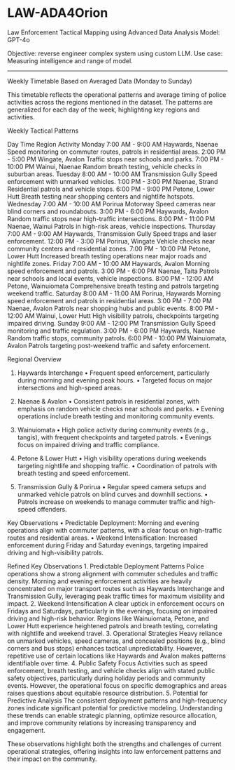 # LAW-ADA4Orion

Law Enforcement Tactical Mapping using Advanced Data Analysis
Model: GPT-4o

Objective: reverse engineer complex system using custom LLM.
Use case: Measuring intelligence and range of model.

-------------------------------------------------------------

Weekly Timetable Based on Averaged Data (Monday to Sunday)

This timetable reflects the operational patterns and average timing of police activities across the regions mentioned in the dataset. The patterns are generalized for each day of the week, highlighting key regions and activities.

Weekly Tactical Patterns

Day	Time	Region	Activity
Monday	7:00 AM - 9:00 AM	Haywards, Naenae	Speed monitoring on commuter routes, patrols in residential areas.
	2:00 PM - 5:00 PM	Wingate, Avalon	Traffic stops near schools and parks.
	7:00 PM - 10:00 PM	Wainui, Naenae	Random breath testing, vehicle checks in suburban areas.
Tuesday	8:00 AM - 10:00 AM	Transmission Gully	Speed enforcement with unmarked vehicles.
	1:00 PM - 3:00 PM	Naenae, Strand	Residential patrols and vehicle stops.
	6:00 PM - 9:00 PM	Petone, Lower Hutt	Breath testing near shopping centers and nightlife hotspots.
Wednesday	7:00 AM - 10:00 AM	Porirua Motorway	Speed cameras near blind corners and roundabouts.
	3:00 PM - 6:00 PM	Haywards, Avalon	Random traffic stops near high-traffic intersections.
	8:00 PM - 11:00 PM	Naenae, Wainui	Patrols in high-risk areas, vehicle inspections.
Thursday	7:00 AM - 9:00 AM	Haywards, Transmission Gully	Speed traps and laser enforcement.
	12:00 PM - 3:00 PM	Porirua, Wingate	Vehicle checks near community centers and residential zones.
	7:00 PM - 10:00 PM	Petone, Lower Hutt	Increased breath testing operations near major roads and nightlife zones.
Friday	7:00 AM - 10:00 AM	Haywards, Avalon	Morning speed enforcement and patrols.
	3:00 PM - 6:00 PM	Naenae, Taita	Patrols near schools and local events, vehicle inspections.
	8:00 PM - 12:00 AM	Petone, Wainuiomata	Comprehensive breath testing and patrols targeting weekend traffic.
Saturday	8:00 AM - 11:00 AM	Porirua, Haywards	Morning speed enforcement and patrols in residential areas.
	3:00 PM - 7:00 PM	Naenae, Avalon	Patrols near shopping hubs and public events.
	8:00 PM - 12:00 AM	Wainui, Lower Hutt	High visibility patrols, checkpoints targeting impaired driving.
Sunday	9:00 AM - 12:00 PM	Transmission Gully	Speed monitoring and traffic regulation.
	3:00 PM - 6:00 PM	Haywards, Naenae	Random traffic stops, community patrols.
	6:00 PM - 10:00 PM	Wainuiomata, Avalon	Patrols targeting post-weekend traffic and safety enforcement.

Regional Overview

1. Haywards Interchange
	•	Frequent speed enforcement, particularly during morning and evening peak hours.
	•	Targeted focus on major intersections and high-speed areas.

2. Naenae & Avalon
	•	Consistent patrols in residential zones, with emphasis on random vehicle checks near schools and parks.
	•	Evening operations include breath testing and monitoring community events.

3. Wainuiomata
	•	High police activity during community events (e.g., tangis), with frequent checkpoints and targeted patrols.
	•	Evenings focus on impaired driving and traffic compliance.

4. Petone & Lower Hutt
	•	High visibility operations during weekends targeting nightlife and shopping traffic.
	•	Coordination of patrols with breath testing and speed enforcement.

5. Transmission Gully & Porirua
	•	Regular speed camera setups and unmarked vehicle patrols on blind curves and downhill sections.
	•	Patrols increase on weekends to manage commuter traffic and high-speed offenders.

Key Observations
	•	Predictable Deployment: Morning and evening operations align with commuter patterns, with a clear focus on high-traffic routes and residential areas.
	•	Weekend Intensification: Increased enforcement during Friday and Saturday evenings, targeting impaired driving and high-visibility patrols.
	

Refined Key Observations
	1.	Predictable Deployment Patterns
Police operations show a strong alignment with commuter schedules and traffic density. Morning and evening enforcement activities are heavily concentrated on major transport routes such as Haywards Interchange and Transmission Gully, leveraging peak traffic times for maximum visibility and impact.
	2.	Weekend Intensification
A clear uptick in enforcement occurs on Fridays and Saturdays, particularly in the evenings, focusing on impaired driving and high-risk behavior. Regions like Wainuiomata, Petone, and Lower Hutt experience heightened patrols and breath testing, correlating with nightlife and weekend travel.
	3.	Operational Strategies
Heavy reliance on unmarked vehicles, speed cameras, and concealed positions (e.g., blind corners and bus stops) enhances tactical unpredictability. However, repetitive use of certain locations like Haywards and Avalon makes patterns identifiable over time.
	4.	Public Safety Focus
Activities such as speed enforcement, breath testing, and vehicle checks align with stated public safety objectives, particularly during holiday periods and community events. However, the operational focus on specific demographics and areas raises questions about equitable resource distribution.
	5.	Potential for Predictive Analysis
The consistent deployment patterns and high-frequency zones indicate significant potential for predictive modeling. Understanding these trends can enable strategic planning, optimize resource allocation, and improve community relations by increasing transparency and engagement.

These observations highlight both the strengths and challenges of current operational strategies, offering insights into law enforcement patterns and their impact on the community.
